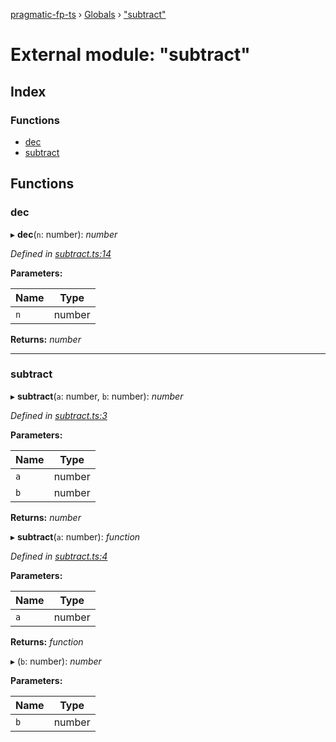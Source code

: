 [pragmatic-fp-ts](../README.md) › [Globals](../globals.md) › ["subtract"](_subtract_.md)

# External module: "subtract"

## Index

### Functions

* [dec](_subtract_.md#dec)
* [subtract](_subtract_.md#subtract)

## Functions

###  dec

▸ **dec**(`n`: number): *number*

*Defined in [subtract.ts:14](https://github.com/hermann-p/pragmatic-fp-ts/blob/65c599f/src/subtract.ts#L14)*

**Parameters:**

Name | Type |
------ | ------ |
`n` | number |

**Returns:** *number*

___

###  subtract

▸ **subtract**(`a`: number, `b`: number): *number*

*Defined in [subtract.ts:3](https://github.com/hermann-p/pragmatic-fp-ts/blob/65c599f/src/subtract.ts#L3)*

**Parameters:**

Name | Type |
------ | ------ |
`a` | number |
`b` | number |

**Returns:** *number*

▸ **subtract**(`a`: number): *function*

*Defined in [subtract.ts:4](https://github.com/hermann-p/pragmatic-fp-ts/blob/65c599f/src/subtract.ts#L4)*

**Parameters:**

Name | Type |
------ | ------ |
`a` | number |

**Returns:** *function*

▸ (`b`: number): *number*

**Parameters:**

Name | Type |
------ | ------ |
`b` | number |
